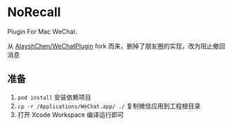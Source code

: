 # NoRecall

Plugin For Mac WeChat.

从 [AlayshChen/WeChatPlugin](https://github.com/AlayshChen/WeChatPlugin) fork 而来，删掉了朋友圈的实现，改为阻止撤回消息

## 准备

1. `pod install`  安装依赖项目
2. `cp -r /Applications/WeChat.app/ ./` 复制微信应用到工程根目录 
3. 打开 Xcode Workspace 编译运行即可
